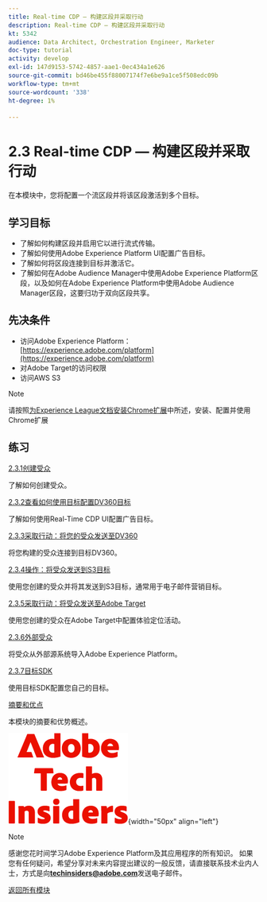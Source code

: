 ```yaml
---
title: Real-time CDP — 构建区段并采取行动
description: Real-time CDP — 构建区段并采取行动
kt: 5342
audience: Data Architect, Orchestration Engineer, Marketer
doc-type: tutorial
activity: develop
exl-id: 147d9153-5742-4857-aae1-0ec434a1e626
source-git-commit: bd46be455f88007174f7e6be9a1ce5f508edc09b
workflow-type: tm+mt
source-wordcount: '338'
ht-degree: 1%

---
```


# 2.3 Real-time CDP — 构建区段并采取行动

在本模块中，您将配置一个流区段并将该区段激活到多个目标。

## 学习目标

- 了解如何构建区段并启用它以进行流式传输。
- 了解如何使用Adobe Experience Platform UI配置广告目标。
- 了解如何将区段连接到目标并激活它。
- 了解如何在Adobe Audience Manager中使用Adobe Experience Platform区段，以及如何在Adobe Experience Platform中使用Adobe Audience Manager区段，这要归功于双向区段共享。

## 先决条件

- 访问Adobe Experience Platform： [https://experience.adobe.com/platform](https://experience.adobe.com/platform)
- 对Adobe Target的访问权限
- 访问AWS S3

>[!NOTE]
>
>请按照[为Experience League文档安装Chrome扩展](../../gettingstarted/gettingstarted/ex1.md)中所述，安装、配置并使用Chrome扩展

## 练习

[2.3.1创建受众](./ex1.md)

了解如何创建受众。

[2.3.2查看如何使用目标配置DV360目标](./ex2.md)

了解如何使用Real-Time CDP UI配置广告目标。

[2.3.3采取行动：将您的受众发送至DV360](./ex3.md)

将您构建的受众连接到目标DV360。

[2.3.4操作：将受众发送到S3目标](./ex4.md)

使用您创建的受众并将其发送到S3目标，通常用于电子邮件营销目标。

[2.3.5采取行动：将受众发送至Adobe Target](./ex5.md)

使用您创建的受众在Adobe Target中配置体验定位活动。

[2.3.6外部受众](./ex6.md)

将受众从外部源系统导入Adobe Experience Platform。

[2.3.7目标SDK](./ex7.md)

使用目标SDK配置您自己的目标。

[摘要和优点](./summary.md)

本模块的摘要和优势概述。

![技术内部人士](./../../../assets/images/techinsiders.png){width="50px" align="left"}

>[!NOTE]
>
>感谢您花时间学习Adobe Experience Platform及其应用程序的所有知识。 如果您有任何疑问，希望分享对未来内容提出建议的一般反馈，请直接联系技术业内人士，方式是向&#x200B;**techinsiders@adobe.com**&#x200B;发送电子邮件。

[返回所有模块](../../../overview.md)
